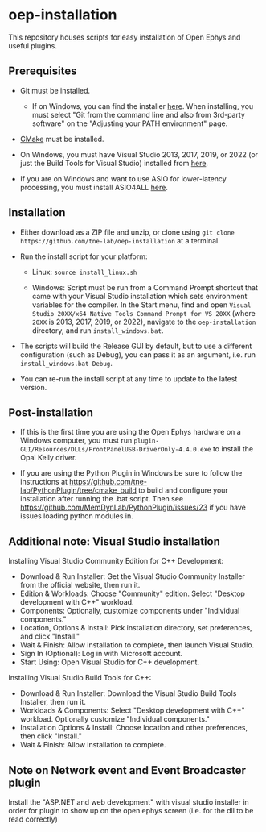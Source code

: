 # oep-installation

This repository houses scripts for easy installation of Open Ephys and useful plugins.

## Prerequisites

* Git must be installed.
  * If on Windows, you can find the installer [here](https://git-scm.com/download/win). When installing, you must select "Git from the command line and also from 3rd-party software" on the "Adjusting your PATH environment" page.

* [CMake](https://cmake.org/) must be installed.

* On Windows, you must have Visual Studio 2013, 2017, 2019, or 2022 (or just the Build Tools for Visual Studio) installed from [here](https://visualstudio.microsoft.com/vs/community/).

* If you are on Windows and want to use ASIO for lower-latency processing, you must install ASIO4ALL [here](http://www.asio4all.org/).


## Installation

* Either download as a ZIP file and unzip, or clone using `git clone https://github.com/tne-lab/oep-installation` at a terminal.

* Run the install script for your platform:

  * Linux: `source install_linux.sh`
  
  * Windows: Script must be run from a Command Prompt shortcut that came with your Visual Studio installation which sets environment variables for the compiler. In the Start menu, find and open `Visual Studio 20XX/x64 Native Tools Command Prompt for VS 20XX` (where `20XX` is 2013, 2017, 2019, or 2022), navigate to the `oep-installation` directory, and run `install_windows.bat`.


* The scripts will build the Release GUI by default, but to use a different configuration (such as Debug), you can pass it as an argument, i.e. run `install_windows.bat Debug`.

* You can re-run the install script at any time to update to the latest version.

## Post-installation

* If this is the first time you are using the Open Ephys hardware on a Windows computer, you must run `plugin-GUI/Resources/DLLs/FrontPanelUSB-DriverOnly-4.4.0.exe` to install the Opal Kelly driver.

* If you are using the Python Plugin in Windows be sure to follow the instructions at https://github.com/tne-lab/PythonPlugin/tree/cmake_build to build and configure your installation after running the .bat script. Then see https://github.com/MemDynLab/PythonPlugin/issues/23 if you have issues loading python modules in.

## Additional note: Visual Studio installation
Installing Visual Studio Community Edition for C++ Development:
*	Download & Run Installer: Get the Visual Studio Community Installer from the official website, then run it.
*	Edition & Workloads: Choose "Community" edition. Select "Desktop development with C++" workload.
*	Components: Optionally, customize components under "Individual components."
*	Location, Options & Install: Pick installation directory, set preferences, and click "Install."
*	Wait & Finish: Allow installation to complete, then launch Visual Studio.
*	Sign In (Optional): Log in with Microsoft account.
*	Start Using: Open Visual Studio for C++ development.

Installing Visual Studio Build Tools for C++:
*	Download & Run Installer: Download the Visual Studio Build Tools Installer, then run it.
*	Workloads & Components: Select "Desktop development with C++" workload. Optionally customize "Individual components."
*	Installation Options & Install: Choose location and other preferences, then click "Install."
*	Wait & Finish: Allow installation to complete.

## Note on Network event and Event Broadcaster plugin
Install the "ASP.NET and web development" with visual studio installer in order for plugin to show up on the open ephys screen (i.e. for the dll to be read correctly)
